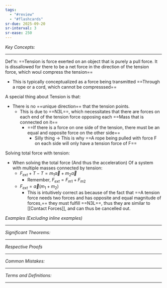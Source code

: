 ```yaml
---
tags:
  - "#review"
  - "#flashcards"
sr-due: 2025-09-20
sr-interval: 3
sr-ease: 250
---
```

*Key Concepts:*
___

Def'n: ==Tension is force exerted on an object that is purely a pull force. It is dissallowed for there to be a net force in the direction of the tension force, which woul compress the tension==
- This is typically conceptualized as a force being transmitted ==Through a rope or a cord, which cannot be compresssed==

A special thing about Tension is that:
- There is no ==unique direction== that the tension points.
	- This is due to ==N3L==, which necessitates that there are forces on each end of the tension force opposing each ==Mass that is connected on it==
		- ==If there is a force on one side of the tension, there must be an equal and opposite force on the other side==
			- Silly thing -> This is why ==A rope being pulled with force F on each side will only have a tension force of F==

Solving total force with tension:
- When solving the total force (And thus the acceleration) Of a system with multiple masses connected by tension:
	- $F_{ext}+T -T = m_{1}\vec{a}+m_{2}\vec{a}$
		- Remember, $F_{ext} = F_{m1}+F_{m2}$
	- $F_{ext} = \vec{a}(m_{1}+m_{2})$
		- This is intuitively correct as because of the fact that ==A tension force needs two forces and has opposite and equal magnitude of forces,== they must fulfill ==N3L==, thus they are similar to [[Contact Forces]], and can thus be cancelled out.



*Examples (Excluding inline examples)* 
___

*Significant Theorems:*
___

*Respective Proofs*
___

*Common Mistakes:*
___

*Terms and Definitions:*
___

